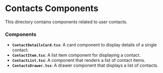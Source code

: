 # Contacts Components

This directory contains components related to user contacts.

### **Components**

- **`ContactDetailsCard.tsx`**: A card component to display details of a single contact.
- **`ContactItem.tsx`**: A list item component for displaying a contact.
- **`ContactList.tsx`**: A component that renders a list of contact items.
- **`ContactsDrawer.tsx`**: A drawer component that displays a list of contacts.
